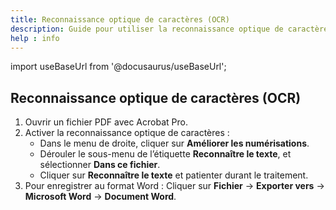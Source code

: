 ```yaml
---
title: Reconnaissance optique de caractères (OCR)
description: Guide pour utiliser la reconnaissance optique de caractères avec Acrobat Pro.
help : info
---
```


import useBaseUrl from '@docusaurus/useBaseUrl';

## Reconnaissance optique de caractères (OCR)

1. Ouvrir un fichier PDF avec Acrobat Pro.  
2. Activer la reconnaissance optique de caractères :  
   - Dans le menu de droite, cliquer sur **Améliorer les numérisations**.  
   - Dérouler le sous-menu de l’étiquette **Reconnaître le texte**, et sélectionner **Dans ce fichier**.  
   - Cliquer sur **Reconnaître le texte** et patienter durant le traitement.  
3. Pour enregistrer au format Word : Cliquer sur **Fichier** → **Exporter vers** → **Microsoft Word** → **Document Word**.